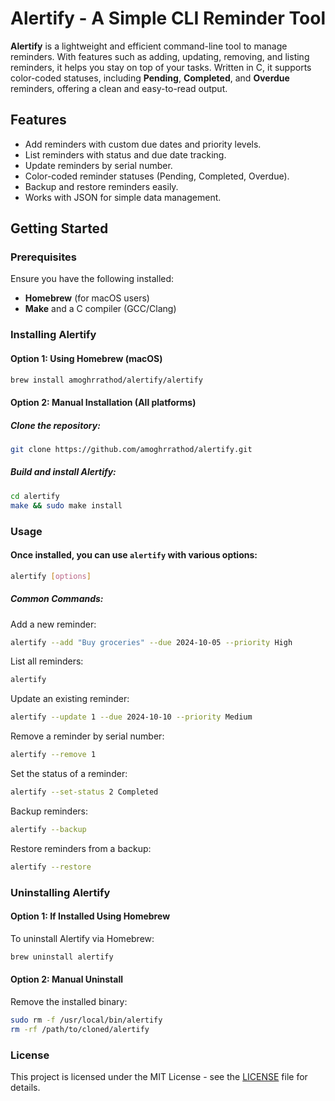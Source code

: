 # Alertify - A Simple CLI Reminder Tool

**Alertify** is a lightweight and efficient command-line tool to manage reminders. With features such as adding, updating, removing, and listing reminders, it helps you stay on top of your tasks. Written in C, it supports color-coded statuses, including **Pending**, **Completed**, and **Overdue** reminders, offering a clean and easy-to-read output.

## Features
- Add reminders with custom due dates and priority levels.
- List reminders with status and due date tracking.
- Update reminders by serial number.
- Color-coded reminder statuses (Pending, Completed, Overdue).
- Backup and restore reminders easily.
- Works with JSON for simple data management.

## Getting Started

### Prerequisites
Ensure you have the following installed:
- **Homebrew** (for macOS users)
- **Make** and a C compiler (GCC/Clang)

### Installing Alertify

#### Option 1: Using Homebrew (macOS)
```bash
brew install amoghrrathod/alertify/alertify
```
#### Option 2: Manual Installation (All platforms)
##### Clone the repository:
```bash
git clone https://github.com/amoghrrathod/alertify.git
```
##### Build and install Alertify:
```bash
cd alertify
make && sudo make install
```

### Usage
#### Once installed, you can use `alertify` with various options:
```bash
alertify [options]
```

##### Common Commands:
Add a new reminder:
```bash
alertify --add "Buy groceries" --due 2024-10-05 --priority High
```
List all reminders:
```bash
alertify
```
Update an existing reminder:
```bash
alertify --update 1 --due 2024-10-10 --priority Medium
```
Remove a reminder by serial number:
```bash
alertify --remove 1
```
Set the status of a reminder:
```bash
alertify --set-status 2 Completed
```
Backup reminders:
```bash
alertify --backup
```
Restore reminders from a backup:
```bash
alertify --restore
```
### Uninstalling Alertify
#### Option 1: If Installed Using Homebrew
To uninstall Alertify via Homebrew:
```bash
brew uninstall alertify
```
#### Option 2: Manual Uninstall
Remove the installed binary:
```bash
sudo rm -f /usr/local/bin/alertify
rm -rf /path/to/cloned/alertify
```

### License
This project is licensed under the MIT License - see the [LICENSE](LICENSE) file for details.
